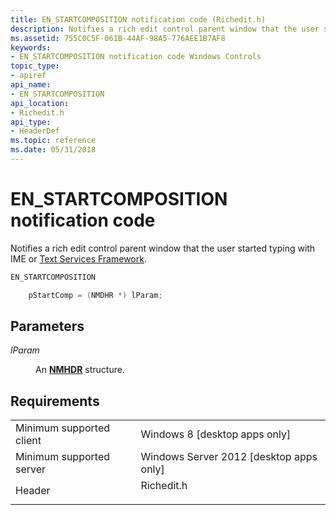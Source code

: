 ```yaml
---
title: EN_STARTCOMPOSITION notification code (Richedit.h)
description: Notifies a rich edit control parent window that the user started typing with IME or Text Services Framework.
ms.assetid: 755C0C5F-061B-44AF-98A5-776AEE1B7AF8
keywords:
- EN_STARTCOMPOSITION notification code Windows Controls
topic_type:
- apiref
api_name:
- EN_STARTCOMPOSITION
api_location:
- Richedit.h
api_type:
- HeaderDef
ms.topic: reference
ms.date: 05/31/2018
---
```


# EN\_STARTCOMPOSITION notification code

Notifies a rich edit control parent window that the user started typing with IME or [Text Services Framework](https://docs.microsoft.com/windows/desktop/TSF/text-services-framework).


```C++
EN_STARTCOMPOSITION

    pStartComp = (NMDHR *) lParam;
```



## Parameters

<dl> <dt>

*lParam* 
</dt> <dd>

An [**NMHDR**](/windows/desktop/api/richedit/ns-richedit-nmhdr) structure.

</dd> </dl>

## Requirements



|                                     |                                                                                       |
|-------------------------------------|---------------------------------------------------------------------------------------|
| Minimum supported client<br/> | Windows 8 \[desktop apps only\]<br/>                                            |
| Minimum supported server<br/> | Windows Server 2012 \[desktop apps only\]<br/>                                  |
| Header<br/>                   | <dl> <dt>Richedit.h</dt> </dl> |



 

 





